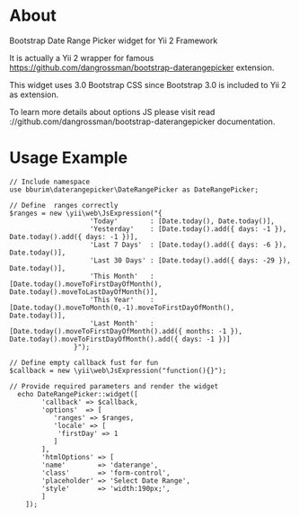 About
===============

Bootstrap Date Range Picker widget for Yii 2 Framework

It is actually a Yii 2 wrapper for famous https://github.com/dangrossman/bootstrap-daterangepicker extension.

This widget uses 3.0 Bootstrap CSS since Bootstrap 3.0 is included to Yii 2 as extension.

To learn more details about options JS please visit read ://github.com/dangrossman/bootstrap-daterangepicker documentation.



Usage Example
===============

    // Include namespace
    use bburim\daterangepicker\DateRangePicker as DateRangePicker;

    // Define  ranges correctly
    $ranges = new \yii\web\JsExpression("{
                        'Today'        : [Date.today(), Date.today()],
                        'Yesterday'    : [Date.today().add({ days: -1 }), Date.today().add({ days: -1 })],
                        'Last 7 Days'  : [Date.today().add({ days: -6 }), Date.today()],
                        'Last 30 Days' : [Date.today().add({ days: -29 }), Date.today()],
                        'This Month'   : [Date.today().moveToFirstDayOfMonth(), Date.today().moveToLastDayOfMonth()],
                        'This Year'    : [Date.today().moveToMonth(0,-1).moveToFirstDayOfMonth(), Date.today()],
                        'Last Month'   : [Date.today().moveToFirstDayOfMonth().add({ months: -1 }), Date.today().moveToFirstDayOfMonth().add({ days: -1 })]
                    }");

    // Define empty callback fust for fun
    $callback = new \yii\web\JsExpression("function(){}");

    // Provide required parameters and render the widget
      echo DateRangePicker::widget([
            'callback' => $callback,
            'options'  => [
               'ranges' => $ranges,
               'locale' => [
                'firstDay' => 1
               ]
            ],
            'htmlOptions' => [
            'name'        => 'daterange',
            'class'       => 'form-control',
            'placeholder' => 'Select Date Range',
            'style'       => 'width:190px;',
            ]
        ]);
